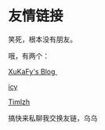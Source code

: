 # 友情链接


 笑死，根本没有朋友。

哦，有两个：

<a href = "http://xukafy.github.io"> XuKaFy's Blog </a>

<a href = "https://icys.top/"> icy</a>

<a href = "https://timlzh.com/"> Timlzh </a>

搞快来私聊我交换友链，乌乌

